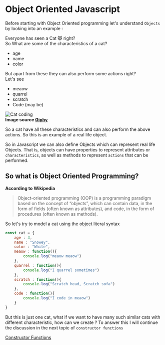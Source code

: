 # Object Oriented Javascript

Before starting with Object Oriented programming let's understand `Objects` by looking into an example :  

Everyone has seen a Cat 😸 right?  
So What are some of the characteristics of a cat?  
- age
- name
- color

But apart from these they can also perform some actions right?  
Let's see  
- meaow
- quarrel
- scratch
- Code (may be)
  
![Cat coding](./images/cat.gif)  
**Image source [Giphy](https://giphy.com/)**
  
So a cat have all these characteristics and can also perform the above actions. So this is an example of a real life object.

So in Javascript we can also define Objects which can represent real life Objects. That is, objects can have properties to represent attributes or `characteristics`, as well as methods to represent `actions` that can be performed.

## So what is Object Oriented Programming?

**According to Wikipedia**

>Object-oriented programming (OOP) is a programming paradigm based on the concept of “objects”, which can contain data, in the form of fields (often known as attributes), and code, in the form of procedures (often known as methods).

So let's try to model a cat using the object literal syntax

```js
const cat = {
    age : 3,
    name : "Snowey",
    color : "White",
    meaow : function(){
        console.log("meaow meaow")
    },
    quarrel : function(){
        console.log("I quarrel sometimes")
    },
    scratch : function(){
        console.log("Scratch head, Scratch sofa")
    },
    code : function(){
        console.log("I code in meaow")
    }
}
```
But this is just one cat, what if we want to have many such similar cats with different characteristic, how can we create ? To answer this I will continue the discussion in the next topic of `constructor functions`

[Constructor Functions](Constructor_Functions/README.md)